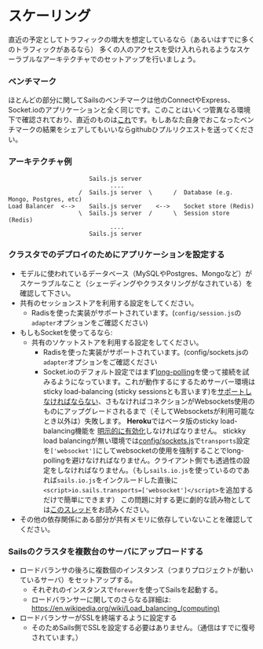 # スケーリング

直近の予定としてトラフィックの増大を想定しているなら（あるいはすでに多くのトラフィックがあるなら）
多くの人のアクセスを受け入れられるようなスケーラブルなアーキテクチャでのセットアップを行いましょう。

### ベンチマーク

ほとんどの部分に関してSailsのベンチマークは他のConnectやExpress、Socket.ioのアプリケーションと全く同じです。このことはいくつ管異なる環境下で確認されており、直近のものは[これ](http://serdardogruyol.com/?p=111)です。もしあなた自身でおこなったベンチマークの結果をシェアしてもいいならgithubひプルリクエストを送ってください。


### アーキテクチャ例

```
                       Sails.js server
                             ....                 
                    /  Sails.js server  \      /  Database (e.g. Mongo, Postgres, etc)
Load Balancer  <-->    Sails.js server    <-->    Socket store (Redis)
                    \  Sails.js server  /      \  Session store (Redis)
                             ....                 
                       Sails.js server
```


### クラスタでのデプロイのためにアプリケーションを設定する

+ モデルに使われているデータベース（MySQLやPostgres、Mongoなど）がスケーラブルなこと（シェーディングやクラスタリングがなされている）を確認して下さい。
+ 共有のセッションストアを利用する設定をしてください。
  + Radisを使った実装がサポートされています。(`config/session.js`の`adapter`オプションをご確認ください)
+ もしもSocketを使ってるなら:
  + 共有のソケットストアを利用する設定をしてください。
    + Radisを使った実装がサポートされています。(config/sockets.jsの`adapter`オプションをご確認ください
    + Socket.ioのデフォルト設定ではまず[long-polling](http://en.wikipedia.org/wiki/Push_technology#Long_polling)を使って接続を試みるようになっています。これが動作するにするためサーバー環境はsticky load-balancing (sticky sessionsとも言います)を[サポートしなければならない](http://socket.io/blog/introducing-socket-io-1-0/#scalability)、さもなければコネクションがWebsockets使用のものにアップグレードされるまで（そしてWebsocketsが利用可能なとき以外は）失敗します。
      **Heroku**ではベータ版のsticky load-balancing機能を [明示的に有効化](https://devcenter.heroku.com/articles/session-affinity)しなければなりません。
      stickky load balancingが無い環境では[config/sockets.js](https://github.com/balderdashy/sails-docs/blob/v0.11/reference/sails.config/sails.config.sockets.md)で`transports`設定を`['websocket']`にしてwebsocketの使用を強制することでlong-pollingを避けなければなりません。クライアント側でも透過性の設定をしなければなりません。（もし`sails.io.js`を使っているのであれば`sails.io.js`をインクルードした直後に`<script>io.sails.transports=['websocket']</script>`を追加するだけで簡単にできます） この問題に対する更に劇的な読み物としては[このスレッド](https://github.com/Automattic/engine.io/issues/261)をお読みください。
 + その他の依存関係にある部分が共有メモリに依存していないことを確認してください。

### Sailsのクラスタを複数台のサーバにアップロードする

+ ロードバランサの後ろに複数個のインスタンス（つまりプロジェクトが動いているサーバ）をセットアップする。
  + それぞれのインスタンスで`forever`を使ってSailsを起動する。
  + ロードバランサーに関してのさらなる詳細は: https://en.wikipedia.org/wiki/Load_balancing_(computing)
+ ロードバランサーがSSLを終端するように設定する
  + そのためSails側でSSLを設定する必要はありません。（通信はすでに復号されています。）


<docmeta name="uniqueID" value="Scaling291270">
<docmeta name="displayName" value="Scaling">

